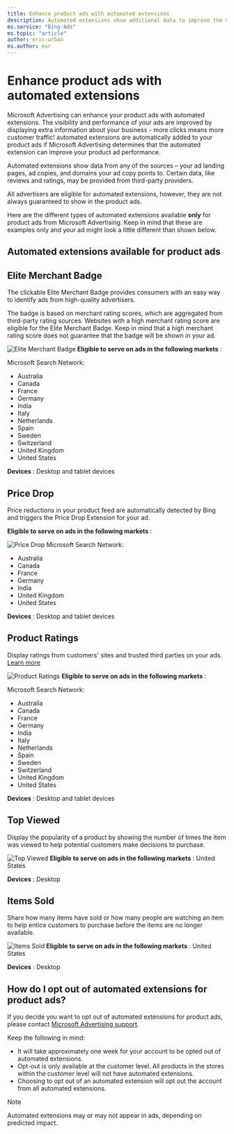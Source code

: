 ```yaml
---
title: Enhance product ads with automated extensions
description: Automated extensions show additional data to improve the visibility and performance of your product ads.
ms.service: "Bing-Ads"
ms.topic: "article"
author: eric-urban
ms.author: eur
---
```


# Enhance product ads with automated extensions

Microsoft Advertising can enhance your product ads with automated extensions.  The visibility and performance of your ads are improved by displaying extra information about your business - more clicks means more customer traffic! automated extensions are automatically added to your product ads if Microsoft Advertising determines that the automated extension can improve your product ad performance.

Automated extensions show data from any of the sources – your ad landing pages, ad copies, and domains your ad copy points to. Certain data, like reviews and ratings, may be provided from third-party providers.

All advertisers are eligible for automated extensions, however, they are not always guaranteed to show in the product ads.

Here are the different types of automated extensions available **only** for product ads from Microsoft Advertising. Keep in mind that these are examples only and your ad might look a little different than shown below.

## Automated extensions available for product ads

## Elite Merchant Badge
The clickable Elite Merchant Badge provides consumers with an easy way to identify ads from high-quality advertisers.

The badge is based on merchant rating scores, which are aggregated from third-party rating sources. Websites with a high merchant rating score are eligible for the Elite Merchant Badge. Keep in mind that a high merchant rating score does not guarantee that the badge will be shown in your ad.

![Elite Merchant Badge](../images/BA_CONC_AutoExt_EliteMerchantBadge.png)
**Eligible to serve on ads in the following markets** :

Microsoft Search Network:

- Australia
- Canada
- France
- Germany
- India
- Italy
- Netherlands
- Spain
- Sweden
- Switzerland
- United Kingdom
- United States

**Devices** : Desktop and tablet devices

## Price Drop
Price reductions in your product feed are automatically detected by Bing and triggers the Price Drop Extension for your ad.

**Eligible to serve on ads in the following markets** :

![Price Drop](../images/BA_CONC_AutoExt_PriceDropAlert.png)
Microsoft Search Network:

- Australia
- Canada
- France
- Germany
- India
- United Kingdom
- United States

**Devices** : Desktop and tablet devices

## Product Ratings
Display ratings from customers' sites and trusted third parties on your ads. [Learn more](./hlp_BA_CONC_BSC_ProductRatings.md)

![Product Ratings](../images/BA_CONC_AutoExt_ProductRatings.png)
**Eligible to serve on ads in the following markets** :

Microsoft Search Network:

- Australia
- Canada
- France
- Germany
- India
- Italy
- Netherlands
- Spain
- Sweden
- Switzerland
- United Kingdom
- United States

**Devices** : Desktop and tablet devices

## Top Viewed
Display the popularity of a product by showing the number of times the item was viewed to help potential customers make decisions to purchase.

![Top Viewed](../images/BA_CONC_AutoExt_TopView.png)
**Eligible to serve on ads in the following markets** : United States

**Devices** : Desktop

## Items Sold
Share how many items have sold or how many people are watching an item to help entice customers to purchase before the items are no longer available.

![Items Sold](../images/BA_CONC_AutoExt_ItemsSold.png)
**Eligible to serve on ads in the following markets** : United States

**Devices** : Desktop

## How do I opt out of automated extensions for product ads?

If you decide you want to opt out of automated extensions for product ads, please contact [Microsoft Advertising support](https://go.microsoft.com/fwlink?LinkId=398371).

Keep the following in mind:

- It will take approximately one week for your account to be opted out of automated extensions.
- Opt-out is only available at the customer level. All products in the stores within the customer level will not have automated extensions.
- Choosing to opt out of an automated extension will opt out the account from all automated extensions.

> [!NOTE]
> Automated extensions may or may not appear in ads, depending on predicted impact.


